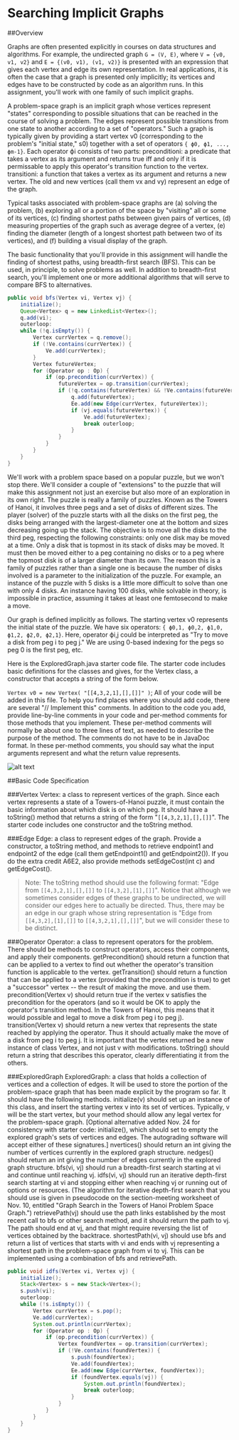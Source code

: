 # Searching Implicit Graphs
##Overview

Graphs are often presented explicitly in courses on data structures and algorithms. For example, the undirected graph `G = (V, E)`, where `V = {v0, v1, v2}` and `E = {(v0, v1), (v1, v2)}` is presented with an expression that gives each vertex and edge its own representation. In real applications, it is often the case that a graph is presented only implicitly; its vertices and edges have to be constructed by code as an algorithm runs. In this assignment, you'll work with one family of such implicit graphs.

A problem-space graph is an implicit graph whose vertices represent "states" corresponding to possible situations that can be reached in the course of solving a problem. The edges represent possible transitions from one state to another according to a set of "operators." Such a graph is typically given by providing a start vertex v0 (corresponding to the problem's "initial state," s0) together with a set of operators `{ ϕ0, ϕ1, ..., ϕm-1}`. Each operator ϕi consists of two parts: 
preconditioni: a predicate that takes a vertex as its argument and returns true iff and only if it is permissable to apply this operator's transition function to the vertex. 
transitioni: a function that takes a vertex as its argument and returns a new vertex. The old and new vertices (call them vx and vy) represent an edge of the graph.

Typical tasks associated with problem-space graphs are (a) solving the problem, (b) exploring all or a portion of the space by "visiting" all or some of its vertices, (c) finding shortest paths between given pairs of vertices, (d) measuring properties of the graph such as average degree of a vertex, (e) finding the diameter (length of a longest shortest path between two of its vertices), and (f) building a visual display of the graph.

The basic functionality that you'll provide in this assignment will handle the finding of shortest paths, using breadth-first search (BFS). This can be used, in principle, to solve problems as well. In addition to breadth-first search, you'll implement one or more additional algorithms that will serve to compare BFS to alternatives.

```java
public void bfs(Vertex vi, Vertex vj) {
    initialize();
    Queue<Vertex> q = new LinkedList<Vertex>();
    q.add(vi);
    outerloop:
    while (!q.isEmpty()) {
        Vertex currVertex = q.remove();
        if (!Ve.contains(currVertex)) {
            Ve.add(currVertex);
        }
        Vertex futureVertex;
        for (Operator op : Op) {
            if (op.precondition(currVertex)) {
                futureVertex = op.transition(currVertex);
                if (!q.contains(futureVertex) && !Ve.contains(futureVertex)) {
                    q.add(futureVertex);
                    Ee.add(new Edge(currVertex, futureVertex));
                    if (vj.equals(futureVertex)) {
                        Ve.add(futureVertex);
                        break outerloop;
                    }
                }
            }
        }
    }
}
```

We'll work with a problem space based on a popular puzzle, but we won't stop there. We'll consider a couple of "extensions" to the puzzle that will make this assignment not just an exercise but also more of an exploration in its own right. The puzzle is really a family of puzzles. Known as the Towers of Hanoi, it involves three pegs and a set of disks of different sizes. The player (solver) of the puzzle starts with all the disks on the first peg, the disks being arranged with the largest-diameter one at the bottom and sizes decreasing going up the stack. The objective is to move all the disks to the third peg, respecting the following constraints: only one disk may be moved at a time. Only a disk that is topmost in its stack of disks may be moved. It must then be moved either to a peg containing no disks or to a peg where the topmost disk is of a larger diameter than its own. The reason this is a family of puzzles rather than a single one is because the number of disks involved is a parameter to the initialization of the puzzle. For example, an instance of the puzzle with 5 disks is a little more difficult to solve than one with only 4 disks. An instance having 100 disks, while solvable in theory, is impossible in practice, assuming it takes at least one femtosecond to make a move.

Our graph is defined implicitly as follows. The starting vertex v0 represents the initial state of the puzzle. We have six operators: `{ ϕ0,1, ϕ0,2, ϕ1,0, ϕ1,2, ϕ2,0, ϕ2,1}`. Here, operator ϕi,j could be interpreted as "Try to move a disk from peg i to peg j." We are using 0-based indexing for the pegs so peg 0 is the first peg, etc.

Here is the ExploredGraph.java starter code file. The starter code includes basic definitions for the classes and gives, for the Vertex class, a constructor that accepts a string of the form below.

`Vertex v0 = new Vertex( "[[4,3,2,1],[],[]]" )`;
All of your code will be added in this file. To help you find places where you should add code, there are several "// Implement this" comments. In addition to the code you add, provide line-by-line comments in your code and per-method comments for those methods that you implement. These per-method comments will normally be about one to three lines of text, as needed to describe the purpose of the method. The comments do not have to be in JavaDoc format. In these per-method comments, you should say what the input arguments represent and what the return value represents.

![alt text](https://courses.cs.washington.edu/courses/cse373/16au/A/A5/TOHGraph4.png "Logo Title Text 1")

##Basic Code Specification

###Vertex
Vertex: a class to represent vertices of the graph. Since each vertex represents a state of a Towers-of-Hanoi puzzle, it must contain the basic information about which disk is on which peg. It should have a toString() method that returns a string of the form "`[[4,3,2,1],[],[]]`". The starter code includes one constructor and the toString method.

###Edge
Edge: a class to represent edges of the graph. Provide a constructor, a toString method, and methods to retrieve endpoint1 and endpoint2 of the edge (call them getEndpoint1() and getEndpoint2()). If you do the extra credit A6E2, also provide methods setEdgeCost(int c) and getEdgeCost().

>Note: The toString method should use the following format: "Edge from `[[4,3,2,1],[],[]]` to `[[4,3,2],[1],[]]`". Notice that although we sometimes consider edges of these graphs to be undirected, we will consider our edges here to actually be directed. Thus, there may be an edge in our graph whose string representation is "Edge from `[[4,3,2],[1],[]]` to `[[4,3,2,1],[],[]]`", but we will consider these to be distinct.

###Operator
Operator: a class to represent operators for the problem. There should be methods to construct operators, access their components, and apply their components. getPrecondition() should return a function that can be applied to a vertex to find out whether the operator's transition function is applicable to the vertex. getTransition() should return a function that can be applied to a vertex (provided that the precondition is true) to get a "successor" vertex -- the result of making the move. and use them. precondition(Vertex v) should return true if the vertex v satisfies the precondition for the operators (and so it would be OK to apply the operator's transition method. In the Towers of Hanoi, this means that it would possible and legal to move a disk from peg i to peg j). transition(Vertex v) should return a new vertex that represents the state reached by applying the operator. Thus it should actually make the move of a disk from peg i to peg j. It is important that the vertex returned be a new instance of class Vertex, and not just v with modifications. toString() should return a string that describes this operator, clearly differentiating it from the others.

###ExploredGraph
ExploredGraph: a class that holds a collection of vertices and a collection of edges. It will be used to store the portion of the problem-space graph that has been made explicit by the program so far. It should have the following methods. initialize(v) should set up an instance of this class, and insert the starting vertex v into its set of vertices. Typically, v will be the start vertex, but your method should allow any legal vertex for the problem-space graph. [Optional alternative added Nov. 24 for consistency with starter code: initialize(), which should set to empty the explored graph's sets of vertices and edges. The autograding software will accept either of these signatures.] nvertices() should return an int giving the number of vertices currently in the explored graph structure. nedges() should return an int giving the number of edges currently in the explored graph structure. bfs(vi, vj) should run a breadth-first search starting at vi and continue until reaching vj. idfs(vi, vj) should run an iterative depth-first search starting at vi and stopping either when reaching vj or running out of options or resources. (The algorithm for iterative depth-first search that you should use is given in pseudocode on the section-meeting worksheet of Nov. 10, entitled "Graph Search in the Towers of Hanoi Problem Space Graph.") retrievePath(vj) should use the path links established by the most recent call to bfs or other search method, and it should return the path to vj. The path should end at vj, and that might require reversing the list of vertices obtained by the backtrace. shortestPath(vi, vj) should use bfs and return a list of vertices that starts with vi and ends with vj representing a shortest path in the problem-space graph from vi to vj. This can be implemented using a combination of bfs and retrievePath.
```java
public void idfs(Vertex vi, Vertex vj) {
    initialize();
    Stack<Vertex> s = new Stack<Vertex>();
    s.push(vi);
    outerloop:
    while (!s.isEmpty()) {
        Vertex currVertex = s.pop();
        Ve.add(currVertex);
        System.out.println(currVertex);
        for (Operator op : Op) {
            if (op.precondition(currVertex)) {
                Vertex foundVertex = op.transition(currVertex);
                if (!Ve.contains(foundVertex)) {
                    s.push(foundVertex);
                    Ve.add(foundVertex);
                    Ee.add(new Edge(currVertex, foundVertex));
                    if (foundVertex.equals(vj)) {
                        System.out.println(foundVertex);
                        break outerloop;
                    }
                }
            }
        }
    }
}
```
